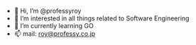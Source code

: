 - 👋 Hi, I’m @professyroy
- 👀 I’m interested in all things related to Software Engineering
- 🌱 I’m currently learning GO
- 📫 mail: roy@professy.co.jp

<!---
- 💞️ I’m looking to collaborate on ...
--->

<!---
professyroy/professyroy is a ✨ special ✨ repository because its `README.md` (this file) appears on your GitHub profile.
You can click the Preview link to take a look at your changes.
--->
